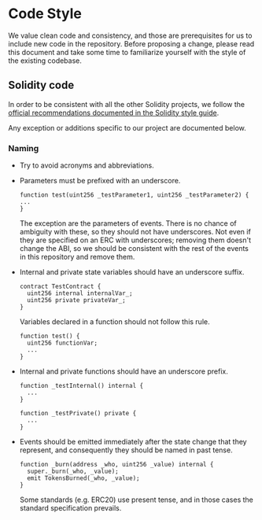 # Code Style

We value clean code and consistency, and those are prerequisites for us to
include new code in the repository. Before proposing a change, please read this
document and take some time to familiarize yourself with the style of the
existing codebase.

## Solidity code

In order to be consistent with all the other Solidity projects, we follow the
[official recommendations documented in the Solidity style guide](http://solidity.readthedocs.io/en/latest/style-guide.html).

Any exception or additions specific to our project are documented below.

### Naming

* Try to avoid acronyms and abbreviations.

* Parameters must be prefixed with an underscore.

    ```
    function test(uint256 _testParameter1, uint256 _testParameter2) {
    ...
    }
    ```

  The exception are the parameters of events. There is no chance of ambiguity
  with these, so they should not have underscores. Not even if they are
  specified on an ERC with underscores; removing them doesn't change the ABI,
  so we should be consistent with the rest of the events in this repository
  and remove them.

* Internal and private state variables should have an underscore suffix.

    ```
    contract TestContract {
      uint256 internal internalVar_;
      uint256 private privateVar_;
    }
    ```

  Variables declared in a function should not follow this rule.

    ```
    function test() {
      uint256 functionVar;
      ...
    }
    ```

* Internal and private functions should have an underscore prefix.

    ```
    function _testInternal() internal {
      ...
    }
    ```

    ```
    function _testPrivate() private {
      ...
    }
    ```

* Events should be emitted immediately after the state change that they
  represent, and consequently they should be named in past tense.

    ```
    function _burn(address _who, uint256 _value) internal {
      super._burn(_who, _value);
      emit TokensBurned(_who, _value);
    }
    ```

  Some standards (e.g. ERC20) use present tense, and in those cases the
  standard specification prevails.
